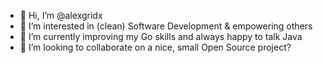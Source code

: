 - 👋 Hi, I’m @alexgridx
- 👀 I’m interested in (clean) Software Development & empowering others
- 🌱 I’m currently improving my Go skills and always happy to talk Java
- 💞️ I’m looking to collaborate on a nice, small Open Source project? 

<!---
alexgridx/alexgridx is a ✨ special ✨ repository because its `README.md` (this file) appears on your GitHub profile.
You can click the Preview link to take a look at your changes.
--->
